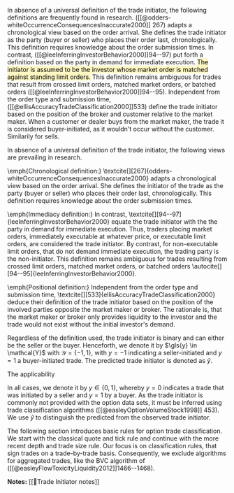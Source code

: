 In absence of a universal definition of the trade initiator, the following definitions are frequently found in research. ([[@odders-whiteOccurrenceConsequencesInaccurate2000]] 267) adapts a chronological view based on the order arrival. She defines the trade initiator as the party (buyer or seller) who places their order last, chronologically. This definition requires knowledge about the order submission times. In contrast, ([[@leeInferringInvestorBehavior2000]]94--97) put forth a definition based on the party in demand for immediate execution. <mark style="background: #FFF3A3A6;">The initiator is assumed to be the investor whose market order is matched against standing limit orders.</mark> This definition remains ambiguous for trades that result from crossed limit orders, matched market orders, or batched orders ([[@leeInferringInvestorBehavior2000]]94--95). Independent from the order type and submission time, ([[@ellisAccuracyTradeClassification2000]]533) define the trade initiator based on the position of the broker and customer relative to the market maker. When a customer or dealer buys from the market maker, the trade it is considered buyer-initiated, as it wouldn't occur without the customer. Similarily for sells.

In absence of a universal definition of the trade initiator, the following views are prevailing in research.

\emph{Chronological definition:} \textcite[][267]{odders-whiteOccurrenceConsequencesInaccurate2000} adapts a chronological view based on the order arrival. She defines the initiator of the trade as the party (buyer or seller) who places their order last, chronologically. This definition requires knowledge about the order submission times.

\emph{Immediacy definition:} In contrast, \textcite[][94--97]{leeInferringInvestorBehavior2000} equate the trade initiator with the the party in demand for immediate execution. Thus, traders placing market orders, immediately executable at whatever price, or executable limit orders, are considered the trade initiator. By contrast, for non-executable limit orders, that do not demand immediate execution, the trading party is the non-initiator. This definition remains ambiguous for trades resulting from crossed limit orders, matched market orders, or batched orders \autocite[][94--95]{leeInferringInvestorBehavior2000}.

\emph{Positional definition:} Independent from the order type and submission time, \textcite[][533]{ellisAccuracyTradeClassification2000} deduce their definition of the trade initiator based on the position of the involved parties opposite the market maker or broker. The rationale is, that the market maker or broker only provides liquidity to the investor and the trade would not exist without the initial investor's demand. 

Regardless of the definition used, the trade initiator is binary and can either be the seller or the buyer. Henceforth, we denote it by $\gls{y} \in \mathcal{Y}$ with $\mathcal{Y}=\{-1,1\}$, with $y=-1$ indicating a seller-initiated and $y=1$ a buyer-initiated trade. The predicted trade initiator is denoted as $\hat{y}$.



The applicability 

In all cases, we denote it by $y \in \{0,1\}$, whereby $y=0$ indicates a trade that was initiated by a seller and $y=1$ by a buyer. As the trade initiator is commonly not provided with the option data sets, it must be inferred using trade classification algorithms ([[@easleyOptionVolumeStock1998]] 453). We use $\hat{y}$ to distinguish the predicted from the observed trade initiator.

The following section introduces basic rules for option trade classification. We start with the classical quote and tick rule and continue with the more recent depth and trade size rule. Our focus is on classification rules, that sign trades on a trade-by-trade basis. Consequently, we exclude algorithms for aggregated trades, like the BVC algorithm of ([[@easleyFlowToxicityLiquidity2012]]1466--1468).

**Notes:**
[[🔢Trade Initiator notes]]

